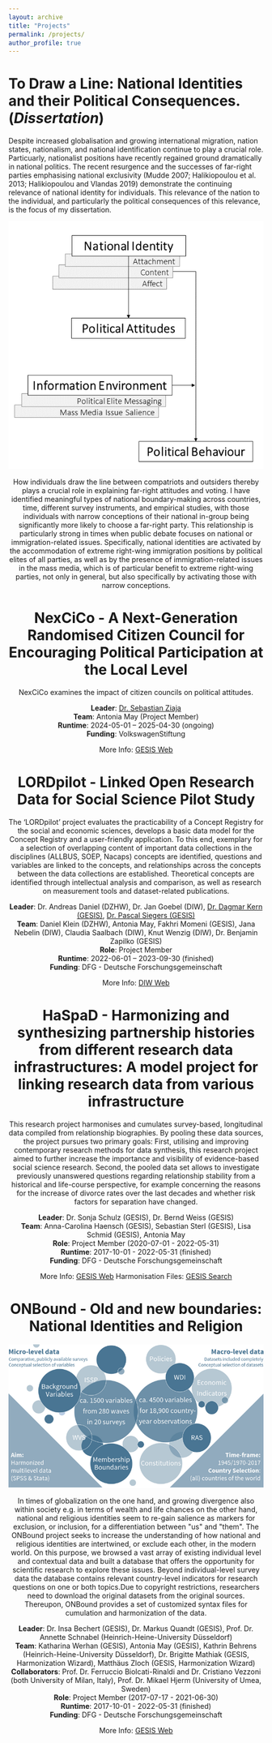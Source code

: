 ```yaml
---
layout: archive
title: "Projects"
permalink: /projects/
author_profile: true
---
```



To Draw a Line: National Identities and their Political Consequences. (*Dissertation*)
======

 Despite increased globalisation and growing international migration, nation states, nationalism, and national identification continue to play a crucial role. Particuarly, nationalist positions have recently regained ground dramatically in national politics. The recent resurgence and the successes of far-right parties emphasising national exclusivity (Mudde 2007; Halikiopoulou et al. 2013; Halikiopoulou and Vlandas 2019) demonstrate the continuing relevance of national identity for individuals. This relevance of the nation to the individual, and particularly the political consequences of this relevance, is the focus of my dissertation.
 
 <center><img src="/images/Dissertation.png"></right>  
 
 How individuals draw the line between compatriots and outsiders thereby plays a crucial role in explaining far-right attitudes and voting. I have identified meaningful types of national boundary-making across countries, time, different survey instruments, and empirical studies, with those individuals with narrow conceptions of their national in-group being significantly more likely to choose a far-right party. This relationship is particularly strong in times when public debate focuses on national or immigration-related issues. Specifically, national identities are activated by the accommodation of extreme right-wing immigration positions by political elites of all parties, as well as by the presence of immigration-related issues in the mass media, which is of particular benefit to extreme right-wing parties, not only in general, but also specifically by activating those with narrow conceptions.  
 
NexCiCo - A Next-Generation Randomised Citizen Council for Encouraging Political Participation at the Local Level
======

 NexCiCo examines the impact of citizen councils on political attitudes.

 **Leader**: [Dr. Sebastian Ziaja](https://www.gesis.org/en/institute/about-us/staff/person/Sebastian.Ziaja?no_cache=1)  
 **Team**: Antonia May (Project Member)  
 **Runtime**: 2024-05-01 – 2025-04-30 (ongoing)  
 **Funding**: VolkswagenStiftung  
 
 More Info: [GESIS Web](https://www.gesis.org/en/research/external-funding-projects/details/project/251)
 
 
LORDpilot - Linked Open Research Data for Social Science Pilot Study 
======

 The ‘LORDpilot’ project evaluates the practicability of a Concept Registry for the social and economic sciences, develops a basic data model for the Concept Registry and a user-friendly application. To this end, exemplary for a selection of overlapping content of important data collections in the disciplines (ALLBUS, SOEP, Nacaps) concepts are identified, questions and variables are linked to the concepts, and relationships across the concepts between the data collections are established. Theoretical concepts are identified through intellectual analysis and comparison, as well as research on measurement tools and dataset-related publications.
 
 **Leader**: Dr. Andreas Daniel (DZHW), Dr. Jan Goebel (DIW), [Dr. Dagmar Kern (GESIS)](https://www.gesis.org/institut/ueber-uns/mitarbeitendenverzeichnis/person/dagmar.kern), [Dr. Pascal Siegers (GESIS)](https://www.gesis.org/en/institute/about-us/staff/person/pascal.siegers)  
 **Team**: Daniel Klein (DZHW), Antonia May, Fakhri Momeni (GESIS), Jana Nebelin (DIW), Claudia Saalbach (DIW), Knut Wenzig (DIW), Dr. Benjamin Zapilko (GESIS)  
 **Role**: Project Member  
 **Runtime**: 2022-06-01 – 2023-09-30 (finished)  
 **Funding**: DFG - Deutsche Forschungsgemeinschaft  
 
 More Info: [DIW Web](https://www.diw.de/de/diw_01.c.862891.de/projekte/linked_open_research_data_for_social_science_pilot_study__lordpilot.html)
 
 
 HaSpaD - Harmonizing and synthesizing partnership histories from different research data infrastructures: A model project for linking research data from various infrastructure
======
 
 This research project harmonises and cumulates survey-based, longitudinal data compiled from relationship biographies. By pooling these data sources, the project pursues two primary goals: First, utilising and improving contemporary research methods for data synthesis, this research project aimed to further increase the importance and visibility of evidence-based social science research. Second, the pooled data set allows to investigate previously unanswered questions regarding relationship stability from a historical and life-course perspective, for example concerning the reasons for the increase of divorce rates over the last decades and whether risk factors for separation have changed. 
 
 **Leader**: Dr. Sonja Schulz (GESIS), Dr. Bernd Weiss (GESIS)  
 **Team**: Anna-Carolina Haensch (GESIS), Sebastian Sterl (GESIS), Lisa Schmid (GESIS), Antonia May  
 **Role**: Project Member (2020-07-01 - 2022-05-31)  
 **Runtime**: 2017-10-01 - 2022-05-31 (finished)  
 **Funding**: DFG - Deutsche Forschungsgemeinschaft  
 
 More Info: [GESIS Web](https://www.gesis.org/en/research/external-funding-projects/details/project/26/harmonisierung-und-synthese-von-paarbiografischen-daten)
 Harmonisation Files: [GESIS Search](https://doi.org/10.7802/2429)

ONBound - Old and new boundaries: National Identities and Religion
======
 <center><img src="/images/onbound_graph.png"></center>  
 
 In times of globalization on the one hand, and growing divergence also within society e.g. in terms of wealth and life chances on the other hand, national and religious identities seem to re-gain salience as markers for exclusion, or inclusion, for a differentiation between "us" and "them". 
 The ONBound project seeks to increase the understanding of how national and religious identities are intertwined, or exclude each other, in the modern world. On this purpose, we browsed a vast array of existing individual level and contextual data and built a database that offers the opportunity for scientific research to explore these issues. Beyond individual-level survey data the database contains relevant country-level indicators for research questions on one or both topics.Due to copyright restrictions, researchers need to download the original datasets from the original sources. Thereupon, ONBound provides a set of customized syntax files for cumulation and harmonization of the data.

 **Leader**: Dr. Insa Bechert (GESIS), Dr. Markus Quandt (GESIS), Prof. Dr. Annette Schnabel (Heinrich-Heine-University Düsseldorf)  
 **Team**: Katharina Werhan (GESIS), Antonia May (GESIS), Kathrin Behrens (Heinrich-Heine-University Düsseldorf), Dr. Brigitte Mathiak (GESIS, Harmonization Wizard), Matthäus Zloch (GESIS, Harmonization Wizard)  
 **Collaborators**: Prof. Dr. Ferruccio Biolcati-Rinaldi and Dr. Cristiano Vezzoni (both University of Milan, Italy), Prof. Dr. Mikael Hjerm (University of Umea, Sweden)  
 **Role**: Project Member (2017-07-17 - 2021-06-30)  
 **Runtime**: 2017-10-01 - 2022-05-31 (finished)  
 **Funding**: DFG - Deutsche Forschungsgemeinschaft  
 
 More Info: [GESIS Web](https://www.gesis.org/en/services/processing-and-analyzing-data/data-harmonization/onbound)
	